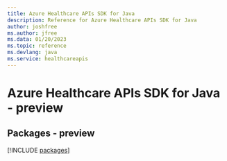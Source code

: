 ```yaml
---
title: Azure Healthcare APIs SDK for Java
description: Reference for Azure Healthcare APIs SDK for Java
author: joshfree
ms.author: jfree
ms.data: 01/20/2023
ms.topic: reference
ms.devlang: java
ms.service: healthcareapis
---
```

# Azure Healthcare APIs SDK for Java - preview
## Packages - preview
[!INCLUDE [packages](healthcare-apis-index.md)]